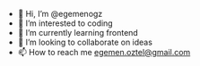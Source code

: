 - 👋 Hi, I’m @egemenogz
- 👀 I’m interested to coding
- 🌱 I’m currently learning frontend 
- 💞️ I’m looking to collaborate on ideas
- 📫 How to reach me egemen.oztel@gmail.com

<!---
egemenogz/egemenogz is a ✨ special ✨ repository because its `README.md` (this file) appears on your GitHub profile.
You can click the Preview link to take a look at your changes.
--->
